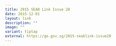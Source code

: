 ```yaml
---
title: 2015 SEAB Link Issue 20
date: 2015-12-01
layout: link
description: ""
image: ""
variant: tiptap
external: https://go.gov.sg/2015-seablink-issue20
---
```

